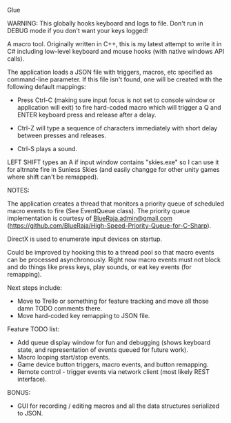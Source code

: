 Glue

WARNING: This globally hooks keyboard and logs to file. Don't run in DEBUG mode if you don't want your keys logged!

A macro tool.  Originally written in C++, this is my latest attempt to write it in C# including low-level keyboard and mouse hooks (with native windows API calls).

The application loads a JSON file with triggers, macros, etc specified as command-line parameter.  If this file isn't found, one will be created with the following default mappings:

* Press Ctrl-C (making sure input focus is not set to console window or application will exit) to fire hard-coded macro which will trigger a Q and ENTER keyboard press and release after a delay.  

* Ctrl-Z will type a sequence of characters immediately with short delay between presses and releases. 

* Ctrl-S plays a sound.

LEFT SHIFT types an A if input window contains "skies.exe" so I can use it for altrnate fire in Sunless Skies (and easily changge for other unity games where shift can't be remapped).

NOTES:

The application creates a thread that monitors a priority queue of scheduled macro events to fire (See EventQueue class).  The priority queue implementation is courtesy of BlueRaja.admin@gmail.com (https://github.com/BlueRaja/High-Speed-Priority-Queue-for-C-Sharp). 

DirectX is used to enumerate input devices on startup.

Could be improved by hooking this to a thread pool so that macro events can be processed asynchronously.  Right now macro events must not block and do things like press keys, play sounds, or eat key events (for remapping).

Next steps include:

* Move to Trello or something for feature tracking and move all those damn TODO comments there.
* Move hard-coded key remapping to JSON file.

Feature TODO list:

* Add queue display window for fun and debugging (shows keyboard state, and representation of events queued for future work).
* Macro looping start/stop events.
* Game device button triggers, macro events, and button remapping.
* Remote control - trigger events via network client (most likely REST interface).

BONUS: 
* GUI for recording / editing macros and all the data structures serialized to JSON.



